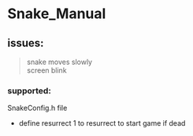 # Snake_Manual

issues:
----------------------------------------------
>snake moves slowly <br>
>screen blink <br>
  
### supported:
SnakeConfig.h file <br>
* define resurrect 1 to resurrect to start game if dead <br>
